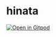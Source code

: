 # hinata

[![Open in Gitpod](https://gitpod.io/button/open-in-gitpod.svg)](https://gitpod.io/#https://github.com/NadinMath/hinata)
